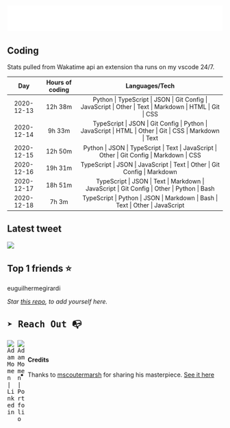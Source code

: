 
![test image size](/assets/welcome_message.gif)

## Coding
Stats pulled from Wakatime api an extension tha runs on my vscode 24/7.

|Day|Hours of coding|Languages/Tech|
|:-:|:-:|:-:|
|2020-12-13|12h 38m|Python &#124; TypeScript &#124; JSON &#124; Git Config &#124; JavaScript &#124; Other &#124; Text &#124; Markdown &#124; HTML &#124; Git &#124; CSS|
|2020-12-14|9h 33m|TypeScript &#124; JSON &#124; Git Config &#124; Python &#124; JavaScript &#124; HTML &#124; Other &#124; Git &#124; CSS &#124; Markdown &#124; Text|
|2020-12-15|12h 50m|Python &#124; JSON &#124; TypeScript &#124; Text &#124; JavaScript &#124; Other &#124; Git Config &#124; Markdown &#124; CSS|
|2020-12-16|19h 31m|TypeScript &#124; JSON &#124; JavaScript &#124; Text &#124; Other &#124; Git Config &#124; Markdown|
|2020-12-17|18h 51m|TypeScript &#124; JSON &#124; Text &#124; Markdown &#124; JavaScript &#124; Git Config &#124; Other &#124; Python &#124; Bash|
|2020-12-18|7h 3m|TypeScript &#124; Python &#124; JSON &#124; Markdown &#124; Bash &#124; Text &#124; Other &#124; JavaScript|

## Latest tweet
[<img src="<tweet-image-url>" width="400">](https://twitter.com/adammomen8/status/1316739109638090754)

## Top 1 friends ⭐️
euguilhermegirardi

*Star [this repo](https://github.com/AdamMomen/AdamMomen), to add yourself here.*


<samp>

## ➤ Reach Out :mailbox_with_no_mail:

>
  <a href="https://www.linkedin.com/in/adam-momen-99596275/">
     <img align="left" alt="Adam Momen | Linkedin" width="24px" src="./assets/Linkedin.svg" />
   </a>

   <a href="https://adammomen.com/">
     <img align="left" alt="Adam Momen | Portfolio" width="24px" src="./assets/web.svg" />
   </a>

</samp>

<br>

#### Credits
* Thanks to [mscoutermarsh](https://github.com/mscoutermarsh) for sharing his masterpiece. [See it here](https://github.com/mscoutermarsh/mscoutermarsh)